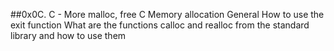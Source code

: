 ##0x0C. C - More malloc, free
C
Memory allocation
General
How to use the exit function
What are the functions calloc and realloc from the standard library and how to use them
